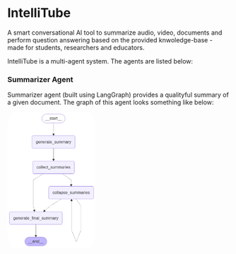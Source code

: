 # IntelliTube
A smart conversational AI tool to summarize audio, video, documents and perform question answering based on the provided knwoledge-base - made for students, researchers and educators.

IntelliTube is a multi-agent system. The agents are listed below:

### Summarizer Agent
Summarizer agent (built using LangGraph) provides a qualityful summary of a given document. The graph of this agent looks something like below:

<img src="images/summarizer_agent_graph.png" height="auto" width="200" style="border-radius:10%">